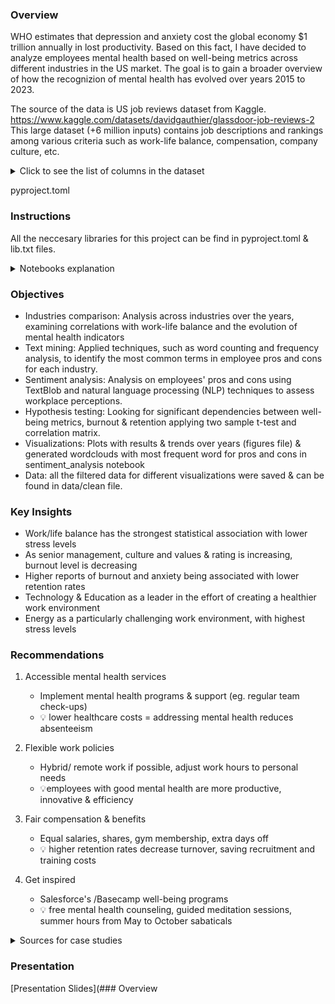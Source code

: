 ### Overview

WHO estimates that depression and anxiety cost the global economy $1 trillion annually in lost productivity. Based on this fact, I have decided to analyze employees mental health based on well-being metrics across different industries in the US market. The goal is to gain a broader overview of 
how the recognizion of mental health has evolved over years 2015 to 2023.

The source of the data is US job reviews dataset from Kaggle.
https://www.kaggle.com/datasets/davidgauthier/glassdoor-job-reviews-2
This large dataset (+6 million inputs) contains job descriptions and rankings among various criteria such as work-life balance, compensation, company culture, etc.


<details>

  <summary>Click to see the list of columns in the dataset</summary>

  ### Columns: 
  
  - rating: overall rating given by the employee (e.g., 5.0 out of 5)
  - status: indicates whether the reviewer is a current or former employee.
  - pros: lists the positive aspects of the company or job 
  - cons: lists the negative aspects faced in the company or job
  - recommend: indicates whether the employee would recommend the company to others
  - ceo_approval: reflects the employee’s opinion on the CEO’s leadership
  - career_opportunities: a rating indicating opportunities for professional growth and advancement
  - compensation_and_benefits: a rating reflecting satisfaction with salary, bonuses, and other benefits
  - senior_management: a rating evaluating the performance and effectiveness of senior leadership or management
  - work/life_balance: a rating that assesses how well the company supports balance between work and personal life
  - culture_and_values: a rating reflecting the company’s culture, values, and overall work environment
  - diversity_and_inclusion: a rating indicating the company’s efforts for an inclusive and diverse workplace
  - job: job title of the reviewer providing the feedback
  - year: when the review was submitted
  - firm_name: name of the company being reviewed

</details>

pyproject.toml


### Instructions
All the neccesary libraries for this project can be find in pyproject.toml & lib.txt files.


<details>
  <summary>Notebooks explanation</summary>
  
  - glassdoor_cleaning.ipynb notebook contains scripts for cleaning and preprocessing raw data
  - well_being_analysis.ipynb & job&industries.ipynb contains scripts for analaysis the evolution of well-being metrics over years focusing on particular companies and jobs
  - department_analysis.ipynb contains scripts for analaysis the evolution of well-being metrics over years per industries
  - sentiment_analysis.ipynb has scripts for collect data on overall sentiment & analyze frequently mentioned keywords
  - hypothesis_tesing.ipynb based on our KPI's we are testing the given hypothesis

</details>

### Objectives

- Industries comparison: Analysis across industries over the years, examining correlations with work-life balance and the evolution of mental health indicators
- Text mining: Applied techniques, such as word counting and frequency analysis, to identify the most common terms in employee pros and cons for each industry.
- Sentiment analysis: Analysis on employees' pros and cons using TextBlob and natural language processing (NLP) techniques to assess workplace perceptions.
- Hypothesis testing: Looking for significant dependencies between well-being metrics, burnout & retention applying two sample t-test and correlation matrix.
- Visualizations: Plots with results & trends over years (figures file) & generated wordclouds with most frequent word for pros and cons in sentiment_analysis notebook
- Data: all the filtered data for different visualizations were saved & can be found in data/clean file.

### Key Insights
- Work/life balance has the strongest statistical association with lower stress levels 
- As senior management, culture and values & rating is increasing, burnout level is decreasing
- Higher reports of burnout and anxiety being associated with lower retention rates
- Technology & Education as a leader in the effort of creating a healthier work environment
- Energy as a particularly challenging work environment, with highest stress levels

### Recommendations
1. Accessible mental health services
   - Implement mental health programs & support (eg. regular team check-ups)
   - 💡 lower healthcare costs = addressing mental health reduces absenteeism
  
2. Flexible work policies
   - Hybrid/ remote work if possible, adjust work hours to personal needs
   - 💡employees with good mental health are more productive,  innovative & efficiency

3. Fair compensation & benefits
   - Equal salaries, shares, gym membership, extra days off
   - 💡 higher retention rates decrease turnover, saving recruitment and training costs
  
4. Get inspired
   - Salesforce's /Basecamp well-being programs
   - 💡 free mental health counseling, guided meditation sessions, summer hours from May to October  sabaticals

<details>
  <summary>Sources for case studies</summary>
  - https://www.who.int/teams/mental-health-and-substance-use/promotion-prevention/mental-health-in-the-workplace
  - https://pmc.ncbi.nlm.nih.gov/articles/PMC3698814/
  - https://medium.com/heart-at-work/what-basecamps-ceo-jason-fried-taught-me-about-burnout-simplicity-and-saying-no-8f59441e533e

</details>

### Presentation
[Presentation Slides](### Overview



